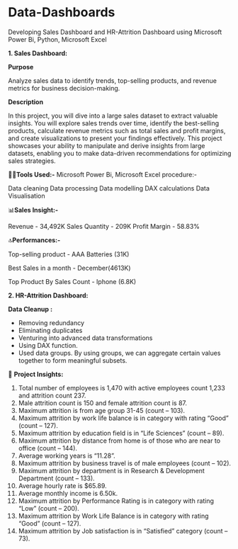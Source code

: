 # Data-Dashboards
Developing Sales Dashboard and HR-Attrition Dashboard using Microsoft Power Bi, Python, Microsoft Excel


**1. Sales Dashboard:**
   
**Purpose**

Analyze sales data to identify trends, top-selling products, and revenue metrics for business decision-making.

**Description**

In this project, you will dive into a large sales dataset to extract valuable insights. You will explore sales trends over time, identify the best-selling products, calculate revenue metrics such as total sales and profit margins, and create visualizations to present your findings effectively. This project showcases your ability to manipulate and derive insights from large datasets, enabling you to make data-driven recommendations for optimizing sales strategies.

👩‍💻**Tools Used:-** Microsoft Power Bi, Microsoft Excel procedure:-

Data cleaning
Data processing
Data modelling
DAX calculations
Data Visualisation

📊**Sales Insight:-**

Revenue - 34,492K
Sales Quantity - 209K
Profit Margin - 58.83%

🔝**Performances:-**

Top-selling product - AAA Batteries (31K)

Best Sales in a month - December(4613K)

Top Product By Sales Count - Iphone (6.8K)

**2. HR-Attrition Dashboard:**
   
**Data Cleanup :**
 - Removing redundancy
 - Eliminating duplicates
 - Venturing into advanced data transformations
 - Using DAX function.
 - Used data groups. By using groups, we can aggregate certain values together to form meaningful subsets.

🎯 **Project Insights:**
1. Total number of employees is 1,470 with active employees count 1,233 and attrition count 237.
2. Male attrition count is 150 and female attrition count is 87.
3. Maximum attrition is from age group 31-45 (count – 103).
4. Maximum attrition by work life balance is in category with rating “Good” (count – 127).
5. Maximum attrition by education field is in “Life Sciences” (count – 89).
6. Maximum attrition by distance from home is of those who are near to office (count – 144).
7. Average working years is “11.28”.
8. Maximum attrition by business travel is of male employees (count – 102).
9. Maximum attrition by department is in Research & Development Department (count – 133).
10. Average hourly rate is $65.89.
11. Average monthly income is 6.50k.
12. Maximum attrition by Performance Rating is in category with rating “Low” (count – 200).
13. Maximum attrition by Work Life Balance is in category with rating “Good” (count – 127).
14. Maximum attrition by Job satisfaction is in “Satisfied” category (count – 73).
